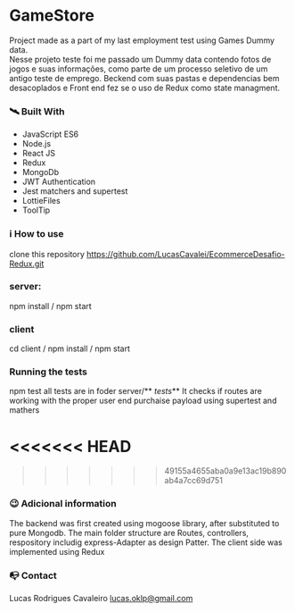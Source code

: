# GameStore

Project made as a part of my last employment test using Games Dummy data.  
Nesse projeto teste foi me passado um Dummy data contendo fotos de jogos e suas informações, como
parte de um processo seletivo de um antigo teste de emprego.
Beckend com suas pastas e dependencias bem desacoplados e
Front end fez se o uso de Redux como state managment.

### 🛰️ Built With

- JavaScript ES6
- Node.js
- React JS
- Redux
- MongoDb
- JWT Authentication
- Jest matchers and supertest
- LottieFiles
- ToolTip

### ℹ️ How to use

clone this repository
https://github.com/LucasCavalei/EcommerceDesafio-Redux.git

### server:

npm install / npm start

### client

cd client
/ npm install
/ npm start

### Running the tests

npm test
all tests are in foder server/** _tests_**
It checks if routes are working with the proper user end purchaise payload
using supertest and mathers

# <<<<<<< HEAD

> > > > > > > 49155a4655aba0a9e13ac19b890ab4a7cc69d751

### 😉 Adicional information

The backend was first created using mogoose library, after substituted to pure Mongodb.
The main folder structure are Routes, controllers, respository includig express-Adapter as design Patter.
The client side was implemented using Redux

### 📭 Contact

Lucas Rodrigues Cavaleiro lucas.oklp@gmail.com
